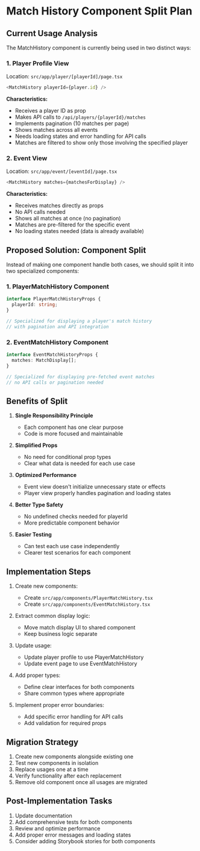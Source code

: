 # Match History Component Split Plan

## Current Usage Analysis

The MatchHistory component is currently being used in two distinct ways:

### 1. Player Profile View
Location: `src/app/player/[playerId]/page.tsx`
```typescript
<MatchHistory playerId={player.id} />
```

**Characteristics:**
- Receives a player ID as prop
- Makes API calls to `/api/players/{playerId}/matches`
- Implements pagination (10 matches per page)
- Shows matches across all events
- Needs loading states and error handling for API calls
- Matches are filtered to show only those involving the specified player

### 2. Event View
Location: `src/app/event/[eventId]/page.tsx`
```typescript
<MatchHistory matches={matchesForDisplay} />
```

**Characteristics:**
- Receives matches directly as props
- No API calls needed
- Shows all matches at once (no pagination)
- Matches are pre-filtered for the specific event
- No loading states needed (data is already available)

## Proposed Solution: Component Split

Instead of making one component handle both cases, we should split it into two specialized components:

### 1. PlayerMatchHistory Component
```typescript
interface PlayerMatchHistoryProps {
  playerId: string;
}

// Specialized for displaying a player's match history
// with pagination and API integration
```

### 2. EventMatchHistory Component
```typescript
interface EventMatchHistoryProps {
  matches: MatchDisplay[];
}

// Specialized for displaying pre-fetched event matches
// no API calls or pagination needed
```

## Benefits of Split

1. **Single Responsibility Principle**
   - Each component has one clear purpose
   - Code is more focused and maintainable

2. **Simplified Props**
   - No need for conditional prop types
   - Clear what data is needed for each use case

3. **Optimized Performance**
   - Event view doesn't initialize unnecessary state or effects
   - Player view properly handles pagination and loading states

4. **Better Type Safety**
   - No undefined checks needed for playerId
   - More predictable component behavior

5. **Easier Testing**
   - Can test each use case independently
   - Clearer test scenarios for each component

## Implementation Steps

1. Create new components:
   - Create `src/app/components/PlayerMatchHistory.tsx`
   - Create `src/app/components/EventMatchHistory.tsx`

2. Extract common display logic:
   - Move match display UI to shared component
   - Keep business logic separate

3. Update usage:
   - Update player profile to use PlayerMatchHistory
   - Update event page to use EventMatchHistory

4. Add proper types:
   - Define clear interfaces for both components
   - Share common types where appropriate

5. Implement proper error boundaries:
   - Add specific error handling for API calls
   - Add validation for required props

## Migration Strategy

1. Create new components alongside existing one
2. Test new components in isolation
3. Replace usages one at a time
4. Verify functionality after each replacement
5. Remove old component once all usages are migrated

## Post-Implementation Tasks

1. Update documentation
2. Add comprehensive tests for both components
3. Review and optimize performance
4. Add proper error messages and loading states
5. Consider adding Storybook stories for both components